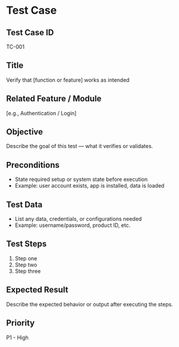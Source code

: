# Test Case

## Test Case ID
TC-001

## Title
Verify that [function or feature] works as intended

## Related Feature / Module
[e.g., Authentication / Login]

## Objective
Describe the goal of this test — what it verifies or validates.

## Preconditions
- State required setup or system state before execution
- Example: user account exists, app is installed, data is loaded

## Test Data
- List any data, credentials, or configurations needed
- Example: username/password, product ID, etc.

## Test Steps
1. Step one  
2. Step two  
3. Step three  

## Expected Result
Describe the expected behavior or output after executing the steps.

## Priority
P1 - High
